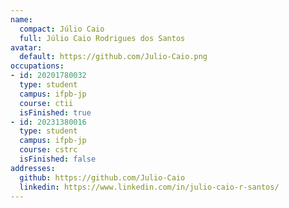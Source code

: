 ```yaml
---
name:
  compact: Júlio Caio
  full: Júlio Caio Rodrigues dos Santos
avatar:
  default: https://github.com/Julio-Caio.png
occupations:
- id: 20201780032
  type: student
  campus: ifpb-jp
  course: ctii
  isFinished: true
- id: 20231380016
  type: student
  campus: ifpb-jp
  course: cstrc
  isFinished: false
addresses:
  github: https://github.com/Julio-Caio
  linkedin: https://www.linkedin.com/in/julio-caio-r-santos/
---
```

